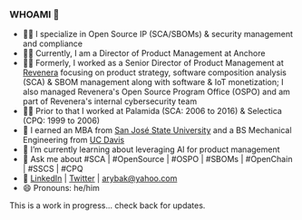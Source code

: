 ### WHOAMI 👋

- 👩‍💻 I specialize in Open Source IP (SCA/SBOMs) & security management and compliance
- 👩‍💻 Currently, I am a Director of Product Management at Anchore
- 👩‍💻 Formerly, I worked as a Senior Director of Product Management at [Revenera](http://www.revenera.com) focusing on product strategy, software composition analysis (SCA) & SBOM management along with software & IoT monetization; I also managed Revenera's Open Source Program Office (OSPO) and am part of Revenera's internal cybersecurity team
- 👩‍💻 Prior to that I worked at Palamida (SCA: 2006 to 2016) & Selectica (CPQ: 1999 to 2006)
- 🌱 I earned an MBA from [San José State University](https://www.sjsu.edu) and a BS Mechanical Engineering from [UC Davis](https://www.ucdavis.edu/)
- 🌱 I’m currently learning about leveraging AI for product management
- 💬 Ask me about #SCA | #OpenSource | #OSPO | #SBOMs | #OpenChain | #SSCS | #CPQ
- 📢 [LinkedIn](https://www.linkedin.com/in/alexrybak) | [Twitter](https://twitter.com/arybak) | arybak@yahoo.com
- 😄 Pronouns: he/him

This is a work in progress... check back for updates.

<!--
- 👯 I’m looking to collaborate on ...
- 🤔 I’m looking for help with ...
- ⚡ Fun fact: ...
-->
